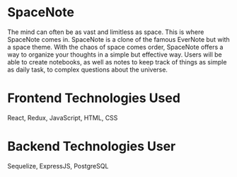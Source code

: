 # SpaceNote


The mind can often be as vast and limitless as space. This is where SpaceNote comes in. SpaceNote is a clone of the famous EverNote but with a space theme. With the chaos of space comes order, SpaceNote offers a way to organize your thoughts in a simple but effective way. Users will be able to create notebooks, as well as notes to keep track of things as simple as daily task, to complex questions about the universe.

# Frontend Technologies Used
React, Redux, JavaScript, HTML, CSS

# Backend Technologies User
Sequelize, ExpressJS, PostgreSQL 
